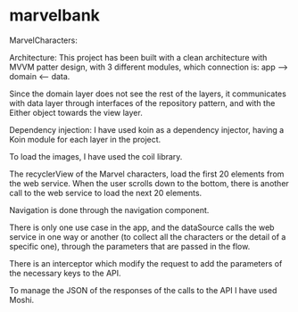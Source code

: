 # marvelbank

MarvelCharacters:

Architecture:
This project has been built with a clean architecture with MVVM patter design, with 3 different
modules, which connection is: app --> domain <-- data.

Since the domain layer does not see the rest of the layers, it communicates with data layer through
interfaces of the repository pattern, and with the Either object towards the view layer.

Dependency injection:
I have used koin as a dependency injector, having a Koin module for each layer in the project.

To load the images, I have used the coil library.

The recyclerView of the Marvel characters, load the first 20 elements from the web service. When the
user scrolls down to the bottom, there is another call to the web service to load the next 20
elements.

Navigation is done through the navigation component.

There is only one use case in the app, and the dataSource calls the web service in one way
or another (to collect all the characters or the detail of a specific one), through the parameters
that are passed in the flow.

There is an interceptor which modify the request to add the parameters of the necessary keys to
the API.

To manage the JSON of the responses of the calls to the API I have used Moshi.